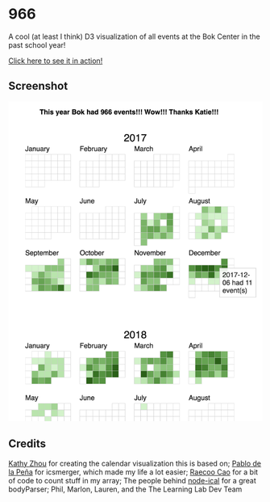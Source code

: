 # 966

A cool (at least I think) D3 visualization of all events at the Bok Center in the past school year!

[Click here to see it in action!](https://blou.me/bok/966/)

## Screenshot

![screenshot](/screenshot.png?raw=true)

## Credits

[Kathy Zhou](http://www.kathyzhou.com/) for creating the calendar visualization this is based on; 
[Pablo de la Peña](https://github.com/hellopablo) for icsmerger, which made my life a lot easier; 
[Raecoo Cao](https://github.com/raecoo) for a bit of code to count stuff in my array; 
The people behind [node-ical](https://github.com/jens-maus/node-ical) for a great bodyParser; 
Phil, Marlon, Lauren, and the The Learning Lab Dev Team
